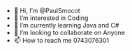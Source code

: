 - 👋 Hi, I’m @PaulSmocot
- 👀 I’m interested in Coding
- 🌱 I’m currently learning Java and C#
- 💞️ I’m looking to collaborate on Anyone
- 📫 How to reach me 0743076301

<!---
PaulSmocot/PaulSmocot is a ✨ special ✨ repository because its `README.md` (this file) appears on your GitHub profile.
You can click the Preview link to take a look at your changes.
--->

